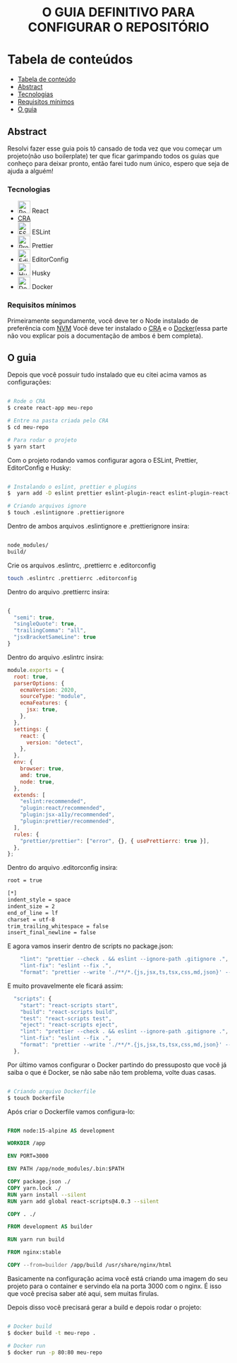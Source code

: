 <div align="center">

</div>

<h1 align="center">O GUIA DEFINITIVO PARA CONFIGURAR O REPOSITÓRIO</h1>

# Tabela de conteúdos

<!--ts-->

- [Tabela de conteúdo](#tabela-de-conteudo)
- [Abstract](#abstract)
- [Tecnologias](#Tecnologias)
- [Requisitos mínimos](#abstract)
- [O guia](#o-guia)
<!--te-->

## Abstract

Resolvi fazer esse guia pois tô cansado de toda vez que vou começar um projeto(não uso boilerplate) ter que ficar
garimpando todos os guias que conheço para deixar pronto, então farei tudo num único, espero que seja de ajuda a alguém!

### Tecnologias

- <img src="https://github.com/girordo/geticon/blob/master/logos/react.svg" alt="React" width="28px" height="28px"/> React
- [CRA](https://create-react-app.dev/)
- <img src="https://github.com/girordo/geticon/blob/master/logos/eslint.svg" alt="ESLint" width="28px" height="28px"/> ESLint
- <img src="https://github.com/girordo/geticon/blob/master/logos/prettier.svg" alt="Prettier" width="28px" height="28px"/> Prettier
- <img src="https://editorconfig.org/logo.png" alt="EditorConfig" width="28px" height="28px"> EditorConfig
- <img src="https://www.pinclipart.com/picdir/big/565-5651740_wolf-emoji-clipart-wolf-emoji-transparent-background-png.png" alt="Husky" width="28px" height="28px"/> Husky
- <img src="https://github.com/girordo/geticon/blob/master/logos/docker-icon.svg" alt="Docker" width="28px" height="28px"/> Docker

### Requisitos mínimos

Primeiramente segundamente, você deve ter o Node instalado de preferência com [NVM](https://github.com/nvm-sh/nvm)
Você deve ter instalado o [CRA](https://create-react-app.dev/docs/getting-started/) e o
[Docker](https://docs.docker.com/)(essa parte não vou explicar pois a documentação de ambos é bem completa).

## O guia

Depois que você possuir tudo instalado que eu citei acima vamos as configurações:

```bash

# Rode o CRA
$ create react-app meu-repo

# Entre na pasta criada pelo CRA
$ cd meu-repo

# Para rodar o projeto
$ yarn start

```

Com o projeto rodando vamos configurar agora o ESLint, Prettier, EditorConfig e Husky:

```bash

# Instalando o eslint, prettier e plugins
$  yarn add -D eslint prettier eslint-plugin-react eslint-plugin-react-hooks eslint-config-prettier eslint-plugin-prettier eslint-plugin-jsx-a11y husky

# Criando arquivos ignore
$ touch .eslintignore .prettierignore

```

Dentro de ambos arquivos .eslintignore e .prettierignore insira:

```bash

node_modules/
build/

```

Crie os arquivos .eslintrc, .prettierrc e .editorconfig

```bash
touch .eslintrc .prettierrc .editorconfig
```

Dentro do arquivo .prettierrc insira:

```js

{
  "semi": true,
  "singleQuote": true,
  "trailingComma": "all",
  "jsxBracketSameLine": true
}

```

Dentro do arquivo .eslintrc insira:

```js
module.exports = {
  root: true,
  parserOptions: {
    ecmaVersion: 2020,
    sourceType: "module",
    ecmaFeatures: {
      jsx: true,
    },
  },
  settings: {
    react: {
      version: "detect",
    },
  },
  env: {
    browser: true,
    amd: true,
    node: true,
  },
  extends: [
    "eslint:recommended",
    "plugin:react/recommended",
    "plugin:jsx-a11y/recommended",
    "plugin:prettier/recommended",
  ],
  rules: {
    "prettier/prettier": ["error", {}, { usePrettierrc: true }],
  },
};
```

Dentro do arquivo .editorconfig insira:

```bash
root = true

[*]
indent_style = space
indent_size = 2
end_of_line = lf
charset = utf-8
trim_trailing_whitespace = false
insert_final_newline = false
```

E agora vamos inserir dentro de scripts no package.json:

```js
    "lint": "prettier --check . && eslint --ignore-path .gitignore .",
    "lint-fix": "eslint --fix .",
    "format": "prettier --write './**/*.{js,jsx,ts,tsx,css,md,json}' --config ./.prettierrc"
```

E muito provavelmente ele ficará assim:

```js
  "scripts": {
    "start": "react-scripts start",
    "build": "react-scripts build",
    "test": "react-scripts test",
    "eject": "react-scripts eject",
    "lint": "prettier --check . && eslint --ignore-path .gitignore .",
    "lint-fix": "eslint --fix .",
    "format": "prettier --write './**/*.{js,jsx,ts,tsx,css,md,json}' --config ./.prettierrc"
  },
```

Por último vamos configurar o Docker partindo do pressuposto que você já saiba o que é Docker, se não sabe não tem
problema, volte duas casas.

```bash

# Criando arquivo Dockerfile
$ touch Dockerfile

```

Após criar o Dockerfile vamos configura-lo:

```dockerfile

FROM node:15-alpine AS development

WORKDIR /app

ENV PORT=3000

ENV PATH /app/node_modules/.bin:$PATH

COPY package.json ./
COPY yarn.lock ./
RUN yarn install --silent
RUN yarn add global react-scripts@4.0.3 --silent

COPY . ./

FROM development AS builder

RUN yarn run build

FROM nginx:stable

COPY --from=builder /app/build /usr/share/nginx/html

```

Basicamente na configuração acima você está criando uma imagem do seu projeto para o container e servindo ela
na porta 3000 com o nginx.
É isso que você precisa saber até aqui, sem muitas firulas.

Depois disso você precisará gerar a build e depois rodar o projeto:

```bash

# Docker build
$ docker build -t meu-repo .

# Docker run
$ docker run -p 80:80 meu-repo

```
